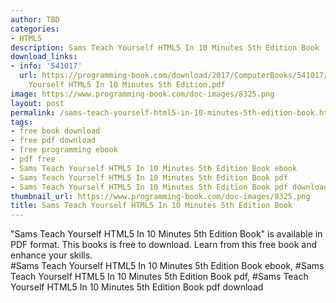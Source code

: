 ```yaml
---
author: TBD
categories:
- HTML5
description: Sams Teach Yourself HTML5 In 10 Minutes 5th Edition Book
download_links:
- info: '541017'
  url: https://programming-book.com/download/2017/ComputerBooks/541017/Sams Teach
    Yourself HTML5 In 10 Minutes 5th Edition.pdf
image: https://www.programming-book.com/doc-images/8325.png
layout: post
permalink: /sams-teach-yourself-html5-in-10-minutes-5th-edition-book.html
tags:
- free book download
- free pdf download
- free programming ebook
- pdf free
- Sams Teach Yourself HTML5 In 10 Minutes 5th Edition Book ebook
- Sams Teach Yourself HTML5 In 10 Minutes 5th Edition Book pdf
- Sams Teach Yourself HTML5 In 10 Minutes 5th Edition Book pdf download
thumbnail_url: https://www.programming-book.com/doc-images/8325.png
title: Sams Teach Yourself HTML5 In 10 Minutes 5th Edition Book
---
```


 
<div class="item-desc text-justify">
  "Sams Teach Yourself HTML5 In 10 Minutes 5th Edition Book" is available in PDF format. This books is free to download. Learn from this free book and enhance your skills.
  <br>
  #Sams Teach Yourself HTML5 In 10 Minutes 5th Edition Book ebook, #Sams Teach Yourself HTML5 In 10 Minutes 5th Edition Book pdf, #Sams Teach Yourself HTML5 In 10 Minutes 5th Edition Book pdf download
</div>